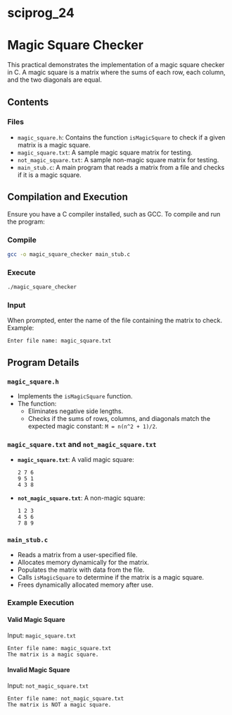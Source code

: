 # sciprog_24

# Magic Square Checker

This practical demonstrates the implementation of a magic square checker in C. A magic square is a matrix where the sums of each row, each column, and the two diagonals are equal.

## Contents

### Files
- `magic_square.h`: Contains the function `isMagicSquare` to check if a given matrix is a magic square.
- `magic_square.txt`: A sample magic square matrix for testing.
- `not_magic_square.txt`: A sample non-magic square matrix for testing.
- `main_stub.c`: A main program that reads a matrix from a file and checks if it is a magic square.

## Compilation and Execution

Ensure you have a C compiler installed, such as GCC. To compile and run the program:

### Compile
```bash
gcc -o magic_square_checker main_stub.c
```

### Execute
```bash
./magic_square_checker
```

### Input
When prompted, enter the name of the file containing the matrix to check. Example:
```plaintext
Enter file name: magic_square.txt
```

## Program Details

### `magic_square.h`
- Implements the `isMagicSquare` function.
- The function:
  - Eliminates negative side lengths.
  - Checks if the sums of rows, columns, and diagonals match the expected magic constant: `M = n(n^2 + 1)/2`.

### `magic_square.txt` and `not_magic_square.txt`
- **`magic_square.txt`**:
  A valid magic square:
  ```plaintext
  2 7 6
  9 5 1
  4 3 8
  ```

- **`not_magic_square.txt`**:
  A non-magic square:
  ```plaintext
  1 2 3
  4 5 6
  7 8 9
  ```

### `main_stub.c`
- Reads a matrix from a user-specified file.
- Allocates memory dynamically for the matrix.
- Populates the matrix with data from the file.
- Calls `isMagicSquare` to determine if the matrix is a magic square.
- Frees dynamically allocated memory after use.

### Example Execution

#### Valid Magic Square
Input: `magic_square.txt`
```plaintext
Enter file name: magic_square.txt
The matrix is a magic square.
```

#### Invalid Magic Square
Input: `not_magic_square.txt`
```plaintext
Enter file name: not_magic_square.txt
The matrix is NOT a magic square.
```
